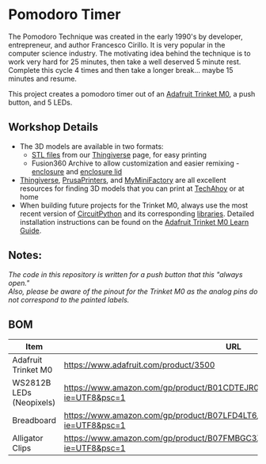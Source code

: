 # Pomodoro Timer
The Pomodoro Technique was created in the early 1990's by developer, entrepreneur,
and author Francesco Cirillo. It is very popular in the computer science
industry. The motivating idea behind the technique is to work very hard for
25 minutes, then take a well deserved 5 minute rest. Complete this cycle 4
times and then take a longer break... maybe 15 minutes and resume.

This project creates a pomodoro timer out of an [Adafruit Trinket M0](https://www.adafruit.com/product/3500), a
push button, and 5 LEDs.

## Workshop Details
* The 3D models are available in two formats:  
  * [STL files](https://www.thingiverse.com/thing:3963918) from our [Thingiverse](https://www.thingiverse.com/techahoynyc/about) page, for easy printing
  * Fusion360 Archive to allow customization and easier remixing - [enclosure](https://a360.co/2rbCt72) and [enclosure lid](https://a360.co/2sC8oOd)  
* [Thingiverse](https://www.thingiverse.com/), [PrusaPrinters](https://www.prusaprinters.org/), and [MyMiniFactory](https://www.myminifactory.com/) are all excellent resources for finding 3D models that you can print at [TechAhoy](https://techahoy.org) or at home
* When building future projects for the Trinket M0, always use the most recent version of [CircuitPython](https://circuitpython.org/board/trinket_m0/) and its corresponding [libraries](https://circuitpython.org/libraries). Detailed installation instructions can be found on the [Adafruit Trinket M0 Learn Guide](https://learn.adafruit.com/adafruit-trinket-m0-circuitpython-arduino/circuitpython).  


## Notes:
*The code in this repository is written for a push button that this "always open."  
Also, please be aware of the pinout for the Trinket M0 as the analog pins do not correspond to the painted labels.*


## BOM
|Item|URL|
|---|---|
|Adafruit Trinket M0|https://www.adafruit.com/product/3500 |
|WS2812B LEDs (Neopixels) |https://www.amazon.com/gp/product/B01CDTEJR0/ref=ppx_yo_dt_b_asin_title_o01_s00?ie=UTF8&psc=1 |
|Breadboard|https://www.amazon.com/gp/product/B07LFD4LT6/ref=ppx_yo_dt_b_asin_title_o00_s00?ie=UTF8&psc=1 |
|Alligator Clips|https://www.amazon.com/gp/product/B07FMBGC3X/ref=ppx_yo_dt_b_asin_title_o00_s01?ie=UTF8&psc=1 |
